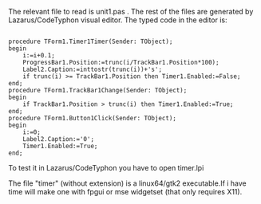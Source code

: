 The relevant file to read is unit1.pas . The rest of the files are generated by Lazarus/CodeTyphon visual editor. 
The typed code in the editor is: 
<pre><code>
procedure TForm1.Timer1Timer(Sender: TObject);
begin
    i:=i+0.1;
    ProgressBar1.Position:=trunc(i/TrackBar1.Position*100);
    Label2.Caption:=inttostr(trunc(i))+'s';
    if trunc(i) >= TrackBar1.Position then Timer1.Enabled:=False;
end;
procedure TForm1.TrackBar1Change(Sender: TObject);
begin
    if TrackBar1.Position > trunc(i) then Timer1.Enabled:=True;
end;
procedure TForm1.Button1Click(Sender: TObject);
begin
    i:=0;
    Label2.Caption:='0';
    Timer1.Enabled:=True;
end;
</code></pre>

To test it in Lazarus/CodeTyphon you have to open timer.lpi
 
The file "timer" (without extension) is a linux64/gtk2 executable.If i have time will make one with fpgui or mse widgetset (that only requires X11).
